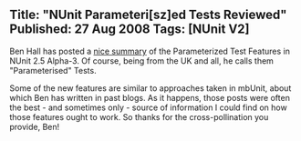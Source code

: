 Title: "NUnit Parameteri[sz]ed Tests Reviewed"
Published: 27 Aug 2008
Tags: [NUnit V2]
---
Ben Hall has posted a [nice summary](http://blog.benhall.me.uk/2008/08/taking-a-look-at-nunit-2-5-alpha-3/) of the Parameterized Test Features in NUnit 2.5 Alpha-3. Of course, being from the UK and all, he calls them "Parameterised" Tests.

Some of the new features are similar to approaches taken in mbUnit, about which Ben has written in past blogs. As it happens, those posts were often the best - and sometimes only - source of information I could find on how those features ought to work. So thanks for the cross-pollination you provide, Ben!
